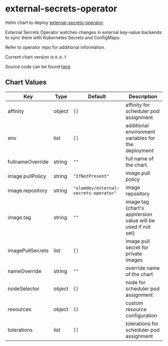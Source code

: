 external-secrets-operator
=========================
Helm chart to deploy [external-secrets-operator](https://github.com/slamdev/external-secrets-operator).

External Secrets Operator watches changes in external key-value backends to sync them with Kubernetes Secrets and ConfigMaps.

Refer to operator repo for additional information.

Current chart version is `0.0.7`

Source code can be found [here](https://github.com/slamdev/helm-charts/tree/master/charts/external-secrets-operator)



## Chart Values

| Key | Type | Default | Description |
|-----|------|---------|-------------|
| affinity | object | `{}` | affinity for scheduler pod assignment |
| env | list | `[]` | additional environment variables for the deployment |
| fullnameOverride | string | `""` | full name of the chart. |
| image.pullPolicy | string | `"IfNotPresent"` | image pull policy |
| image.repository | string | `"slamdev/external-secrets-operator"` | image repository |
| image.tag | string | `""` | image tag (chart's appVersion value will be used if not set) |
| imagePullSecrets | list | `[]` | image pull secret for private images |
| nameOverride | string | `""` | override name of the chart |
| nodeSelector | object | `{}` | node for scheduler pod assignment |
| resources | object | `{}` | custom resource configuration |
| tolerations | list | `[]` | tolerations for scheduler pod assignment |
